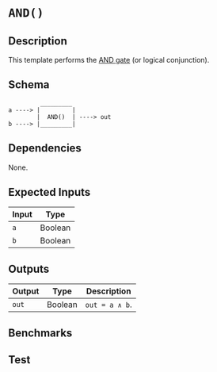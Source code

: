 # `AND()`

## Description

This template performs the [AND gate](https://en.wikipedia.org/wiki/AND_gate) (or logical conjunction). 
<!-- Out is true if and only if all of its operands are true -->

## Schema

```
         _________     
a ----> |         |
        |  AND()  | ----> out
b ----> |_________|     
```

## Dependencies

None.

## Expected Inputs

| Input  | Type    |
| -----  | -----   | 
| `a`    | Boolean |
| `b`    | Boolean |

## Outputs

| Output  | Type     | Description    |
| ------  | ------   | ----------     | 
| `out`   | Boolean  | `out = a ∧ b`. |

## Benchmarks 

## Test